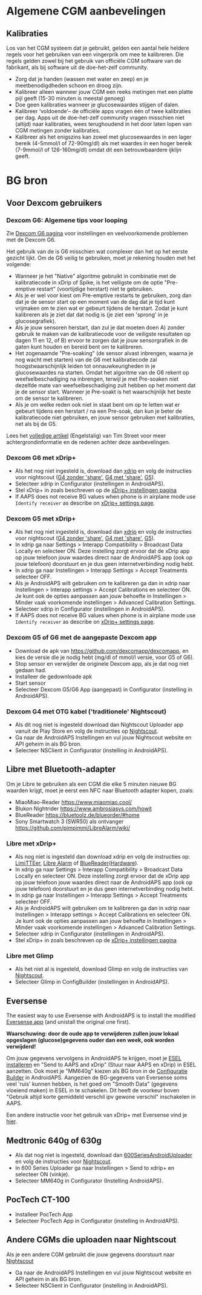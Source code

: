 # Algemene CGM aanbevelingen

## Kalibraties

Los van het CGM systeem dat je gebruikt, gelden een aantal hele heldere regels voor het gebruiken van een vingerprik om mee te kalibreren. Die regels gelden zowel bij het gebruik van officiële CGM software van de fabrikant, als bij software uit de doe-het-zelf community.

* Zorg dat je handen (wassen met water en zeep) en je meetbenodigdheden schoon en droog zijn.
* Kalibreer alleen wanneer jouw CGM een reeks metingen met een platte pijl geeft (15-30 minuten is meestal genoeg)
* Doe geen kalibraties wanneer je glucosewaardes stijgen of dalen. 
* Kalibreer ‘voldoende’– de officiële apps vragen één of twee kalibraties per dag. Apps uit de doe-het-zelf community vragen misschien niet (altijd) naar kalibraties, wees terughoudend in het door laten lopen van CGM metingen zonder kalibraties.
* Kalibreer als het enigszins kan zowel met glucosewaardes in een lager bereik (4-5mmol/l of 72-90mg/dl) als met waardes in een hoger bereik (7-9mmol/l of 126-160mg/dl) omdat dit een betrouwbaardere ijklijn geeft.

# BG bron

## Voor Dexcom gebruikers

### Dexcom G6: Algemene tips voor looping

Zie [Dexcom G6 pagina](../Configuration/Dexcom.md) voor instellingen en veelvoorkomende problemen met de Dexcom G6.

Het gebruik van de is G6 misschien wat complexer dan het op het eerste gezicht lijkt. Om de G6 veilig te gebruiken, moet je rekening houden met het volgende:

* Wanneer je het "Native" algoritme gebruikt in combinatie met de kalibratiecode in xDrip of Spike, is het veiligste om de optie "Pre-emptive restart" (voortijdige herstart) niet te gebruiken.
* Als je er wel voor kiest om Pre-emptive restarts te gebruiken, zorg dan dat je de sensor start op een moment van de dag dat je tijd kunt vrijmaken om te zien wat er gebeurt tijdens de herstart. Zodat je kunt kalibreren als je ziet dat dat nodig is (je ziet een 'sprong' in je glucosegrafiek). 
* Als je jouw sensoren herstart, dan zul je dat moeten doen A) zonder gebruik te maken van de kalibratiecode voor de veiligste resultaten op dagen 11 en 12, of B) ervoor te zorgen dat je jouw sensorgrafiek in de gaten kunt houden en bereid bent om te kalibreren.
* Het zogenaamde "Pre-soaking" (de sensor alvast inbrengen, waarna je nog wacht met starten) van de G6 met kalibratiecode zal hoogstwaarschijnlijk leiden tot onnauwkeurigheden in je glucosewaardes na starten. Omdat het algoritme van de G6 rekent op weefselbeschadiging na inbrengen, terwijl je met Pre-soaken niet dezelfde mate van weefselbeschadiging zult hebben op het moment dat je de sensor start. Wanneer je Pre-soakt is het waarschijnlijk het beste om de sensor te kalibreren.
* Als je om welke reden ook niet in staat bent om op te letten wat er gebeurt tijdens een herstart / na een Pre-soak, dan kun je beter de kalibratiecode niet gebruiken, en jouw sensor gebruiken met kalibraties, net als bij de G5.

Lees het [volledige artikel](http://www.diabettech.com/artificial-pancreas/diy-looping-and-cgm/) (Engelstalig) van Tim Street voor meer achtergrondinformatie en de redenen achter deze aanbevelingen.

### Dexcom G6 met xDrip+

* Als het nog niet ingesteld is, download dan [xdrip](https://github.com/NightscoutFoundation/xDrip) en volg de instructies voor nightscout ([G4 zonder 'share'](http://www.nightscout.info/wiki/welcome/nightscout-with-xdrip-wireless-bridge), [G4 met 'share'](http://www.nightscout.info/wiki/welcome/nightscout-with-xdrip-and-dexcom-share-wireless), [G5](http://www.nightscout.info/wiki/welcome/nightscout-with-xdrip-and-dexcom-share-wireless/xdrip-with-g5-support)).
* Selecteer xdrip in Configurator (instellingen in AndroidAPS).
* Stel xDrip+ in zoals beschreven op de [xDrip+ instellingen pagina](../Configuration/xdrip.md)
* If AAPS does not receive BG values when phone is in airplane mode use `Identify receiver` as describe on [xDrip+ settings page](../Configuration/xdrip.md).

### Dexcom G5 met xDrip+

* Als het nog niet ingesteld is, download dan [xdrip](https://github.com/NightscoutFoundation/xDrip) en volg de instructies voor nightscout ([G4 zonder 'share'](http://www.nightscout.info/wiki/welcome/nightscout-with-xdrip-wireless-bridge), [G4 met 'share'](http://www.nightscout.info/wiki/welcome/nightscout-with-xdrip-and-dexcom-share-wireless), [G5](http://www.nightscout.info/wiki/welcome/nightscout-with-xdrip-and-dexcom-share-wireless/xdrip-with-g5-support)).
* In xdrip ga naar Settings > Interapp Compatibility > Broadcast Data Locally en selecteer ON. Deze instelling zorgt ervoor dat de xDrip app op jouw telefoon jouw waardes direct naar de AndroidAPS app (ook op jouw telefoon) doorstuurt en je dus geen internetverbinding nodig hebt.
* In xdrip ga naar Instellingen > Interapp Settings > Accept Treatments selecteer OFF.
* Als je AndroidAPS wilt gebruiken om te kalibreren ga dan in xdrip naar Instellingen > Interapp settings > Accept Calibrations en selecteer ON. Je kunt ook de opties aanpassen aan jouw behoefte in Instellingen > Minder vaak voorkomende instellingen > Advanced Calibration Settings.
* Selecteer xdrip in Configurator (instellingen in AndroidAPS).
* If AAPS does not receive BG values when phone is in airplane mode use `Identify receiver` as describe on [xDrip+ settings page](../Configuration/xdrip.md).

### Dexcom G5 of G6 met de aangepaste Dexcom app

* Download de apk van <https://github.com/dexcomapp/dexcomapp>, en kies de versie die je nodig hebt (mg/dl of mmol/l versie, voor G5 of G6).
* Stop sensor en verwijder de originele Dexcom app, als je dat nog niet gedaan had.
* Installeer de gedownloade apk
* Start sensor
* Selecteer Dexcom G5/G6 App (aangepast) in Configurator (instelling in AndroidAPS).

### Dexcom G4 met OTG kabel ('traditionele' Nightscout)  


* Als dit nog niet is ingesteld download dan Nightscout Uploader app vanuit de Play Store en volg de instructies op [Nightscout](http://www.nightscout.info/wiki/welcome/basic-requirements).
* Ga naar de AndroidAPS Instellingen en vul jouw Nightscout website en API geheim in als BG bron.
* Selecteer NSClient in Configurator (instelling in AndroidAPS).

## Libre met Bluetooth-adapter  


Om je Libre te gebruiken als een CGM die elke 5 minuten nieuwe BG waarden krijgt, moet je eerst een NFC naar Bluetooth adapter kopen, zoals:

* MiaoMiao-Reader <https://www.miaomiao.cool/>
* Blukon Nightrider <https://www.ambrosiasys.com/howit>
* BlueReader <https://bluetoolz.de/blueorder/#home>
* Sony Smartwatch 3 (SWR50) als ontvanger <https://github.com/pimpimmi/LibreAlarm/wiki/>

### Libre met xDrip+  


* Als nog niet is ingesteld dan download xdrip en volg de instructies op: [LimiTTEer](https://github.com/JoernL/LimiTTer), [Libre Alarm](https://github.com/pimpimmi/LibreAlarm/wiki) of [BlueReader](https://unendlichkeit.net/wordpress/?p=680&lang=en)([Hardware](https://bluetoolz.de/wordpress/)).
* In xdrip ga naar Settings > Interapp Compatibility > Broadcast Data Locally en selecteer ON. Deze instelling zorgt ervoor dat de xDrip app op jouw telefoon jouw waardes direct naar de AndroidAPS app (ook op jouw telefoon) doorstuurt en je dus geen internetverbinding nodig hebt.
* In xdrip ga naar Instellingen > Interapp Settings > Accept Treatments selecteer OFF.
* Als je AndroidAPS wilt gebruiken om te kalibreren ga dan in xdrip naar Instellingen > Interapp settings > Accept Calibrations en selecteer ON. Je kunt ook de opties aanpassen aan jouw behoefte in Instellingen > Minder vaak voorkomende instellingen > Advanced Calibration Settings.
* Selecteer xdrip in Configurator (instellingen in AndroidAPS).
* Stel xDrip+ in zoals beschreven op de [xDrip+ instellingen pagina](../Configuration/xdrip.md)

### Libre met Glimp  


* Als het niet al is ingesteld, download Glimp en volg de instructies van [Nightscout](http://www.nightscout.info/wiki/welcome/nightscout-for-libre).
* Selecteer Glimp in ConfigBuilder (instellingen in AndroidAPS).

## Eversense  


The easiest way to use Eversense with AndroidAPS is to install the modified [Eversense app](https://github.com/BernhardRo/Esel/blob/master/apk/eversense_cgm_v1.0.409_com.senseonics.gen12androidapp-patched.apk) (and unistall the original one first).

**Waarschuwing: door de oude app te verwijderen zullen jouw lokaal opgeslagen (glucose)gegevens ouder dan een week, ook worden verwijderd!**

Om jouw gegevens vervolgens in AndroidAPS te krijgen, moet je [ESEL installeren](https://github.com/BernhardRo/Esel/blob/master/apk/esel.apk) en "Send to AAPS and xDrip" (Stuur naar AAPS en xDrip) in ESEL aanzetten. Ook moet je "MM640g" kiezen als BG bron in de [Configuratie Builder](../Configuration/Config-Builder.md) in AndroidAPS. Aangezien de BG-gegevens van Eversense soms veel 'ruis' kunnen hebben, is het goed om "Smooth Data" (gegevens vloeiend maken) in ESEL in te schakelen. Dit heeft de voorkeur boven "Gebruik altijd korte gemiddeld verschil ipv gewone verschil" inschakelen in AAPS.

Een andere instructie voor het gebruik van xDrip+ met Eversense vind je [hier](https://github.com/BernhardRo/Esel/tree/master/apk).

## Medtronic 640g of 630g  


* Als dat nog niet is ingesteld, download dan [600SeriesAndroidUploader](http://pazaan.github.io/600SeriesAndroidUploader/) en volg de instructies voor [Nightscout](http://www.nightscout.info/wiki/welcome/nightscout-and-medtronic-640g).
* In 600 Series Uploader ga naar Instellingen > Send to xdrip+ en selecteer ON (vinkje).
* Selecteer MM640g in Configurator (Instelling AndroidAPS).

## PocTech CT-100  


* Installeer PocTech App
* Selecteer PocTech App in Configurator (instelling in AndroidAPS).

## Andere CGMs die uploaden naar Nightscout  


Als je een andere CGM gebruikt die jouw gegevens doorstuurt naar [Nightscout](http://www.nightscout.info)  


* Ga naar de AndroidAPS Instellingen en vul jouw Nightscout website en API geheim in als BG bron.
* Selecteer NSClient in Configurator (instelling in AndroidAPS).